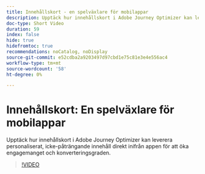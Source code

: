 ```yaml
---
title: Innehållskort - en spelväxlare för mobilappar
description: Upptäck hur innehållskort i Adobe Journey Optimizer kan leverera personaliserat, icke-påträngande innehåll direkt inifrån appen för att öka engagemanget och konverteringsgraden.
doc-type: Short Video
duration: 59
index: false
hide: true
hidefromtoc: true
recommendations: noCatalog, noDisplay
source-git-commit: e52cdba2a9203497d97cbd1e75c81e3e4e556ac4
workflow-type: tm+mt
source-wordcount: '58'
ht-degree: 0%

---
```



# Innehållskort: En spelväxlare för mobilappar

Upptäck hur innehållskort i Adobe Journey Optimizer kan leverera personaliserat, icke-påträngande innehåll direkt inifrån appen för att öka engagemanget och konverteringsgraden.

<!-- 62_S603_3442534_58_content-cards-a-gamechanger-for-mobile-apps -->
>[!VIDEO](https://video.tv.adobe.com/v/3458224/?learn=on&enablevpops=true)
